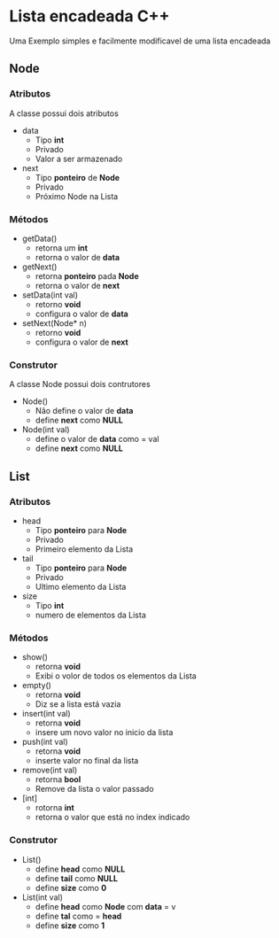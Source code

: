 # Lista encadeada C++

Uma Exemplo simples e facilmente modificavel de uma lista encadeada

## Node

### Atributos

A classe possui dois atributos

- data
	- Tipo __int__
	- Privado
	- Valor a ser armazenado
- next
	- Tipo __ponteiro__ de __Node__
	- Privado
	- Próximo Node na Lista


### Métodos

- getData()
	- retorna um __int__
	- retorna o valor de __data__
- getNext()
	- retorna __ponteiro__ pada __Node__
	- retorna o valor de __next__
- setData(int val)
	- retorno __void__
	- configura o valor de __data__
- setNext(Node* n)
	- retorno __void__
	- configura o valor de __next__

### Construtor

A classe Node possui dois contrutores

- Node()
	- Não define o valor de __data__
	- define __next__ como __NULL__
- Node(int val)
	- define o valor de __data__ como = val
	- define __next__ como __NULL__

## List

### Atributos

- head
	- Tipo __ponteiro__ para __Node__
	- Privado
	- Primeiro elemento da Lista
- tail
	- Tipo __ponteiro__ para __Node__
	- Privado
	- Ultimo elemento da Lista
- size
	- Tipo __int__
	- numero de elementos da Lista
### Métodos

- show()
	- retorna __void__
	- Exibi o volor de todos os elementos da Lista
- empty()
	- retorna __void__
	- Diz se a lista está vazia
- insert(int val)
	- retorna __void__
	- insere um novo valor no inicio da lista
- push(int val)
	- retorna __void__
	- inserte valor no final da lista
- remove(int val)
	- retorna __bool__
	- Remove da lista o valor passado
- [int]
	- rotorna __int__
	- retorna o valor que está no index indicado


### Construtor

- List()
	- define __head__ como __NULL__
	- define __tail__ como __NULL__
	- define __size__ como __0__
- List(int val)
	- define __head__ como __Node__ com __data__ = v
	- define __tal__ como = __head__
	- define __size__ como __1__
	